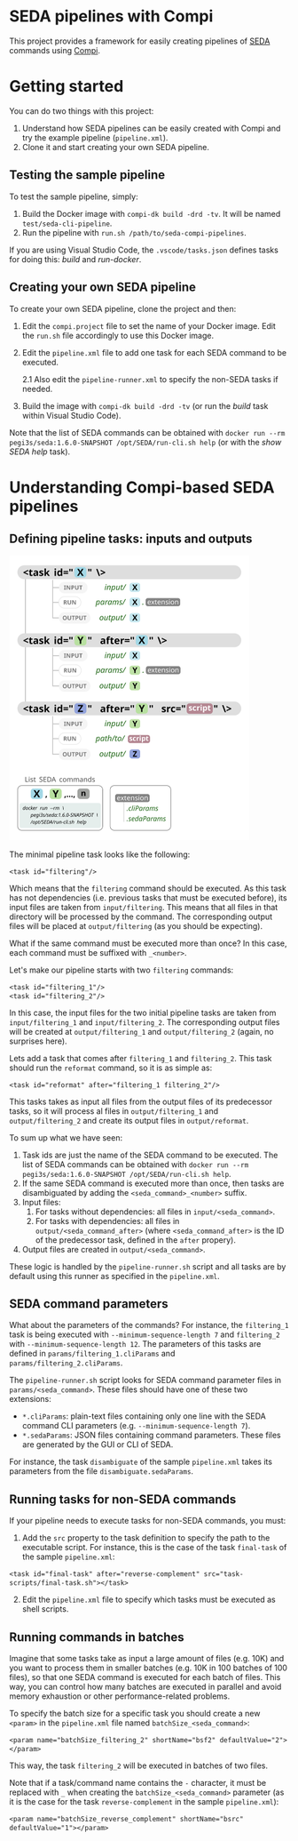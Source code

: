 # SEDA pipelines with Compi

This project provides a framework for easily creating pipelines of [SEDA](https://www.sing-group.org/seda/) commands using [Compi](https://www.sing-group.org/compi/).

# Getting started

You can do two things with this project:
1. Understand how SEDA pipelines can be easily created with Compi and try the example pipeline (`pipeline.xml`).
2. Clone it and start creating your own SEDA pipeline.

## Testing the sample pipeline

To test the sample pipeline, simply:

1. Build the Docker image with `compi-dk build -drd -tv`. It will be named `test/seda-cli-pipeline`.
2. Run the pipeline with `run.sh /path/to/seda-compi-pipelines`.

If you are using Visual Studio Code, the `.vscode/tasks.json` defines tasks for doing this: *build* and *run-docker*.

## Creating your own SEDA pipeline

To create your own SEDA pipeline, clone the project and then:

1. Edit the `compi.project` file to set the name of your Docker image. Edit the `run.sh` file accordingly to use this Docker image.

2. Edit the `pipeline.xml` file to add one task for each SEDA command to be executed.

    2.1 Also edit the `pipeline-runner.xml` to specify the non-SEDA tasks if needed.

3. Build the image with `compi-dk build -drd -tv` (or run the *build* task within Visual Studio Code).

Note that the list of SEDA commands can be obtained with `docker run --rm pegi3s/seda:1.6.0-SNAPSHOT /opt/SEDA/run-cli.sh help` (or with the *show SEDA help* task).

# Understanding Compi-based SEDA pipelines

## Defining pipeline tasks: inputs and outputs

<img src="./docs/compi_seda.png" alt="seda-cheatsheet" style="zoom:50%;" />



The minimal pipeline task looks like the following:

```
<task id="filtering"/>
```

Which means that the `filtering` command should be executed. As this task has not dependencies (i.e. previous tasks that must be executed before), its input files are taken from `input/filtering`. This means that all files in that directory will be processed by the command. The corresponding output files will be placed at `output/filtering` (as you should be expecting).

What if the same command must be executed more than once? In this case, each command must be suffixed with `_<number>`. 

Let's make our pipeline starts with two `filtering` commands:
```
<task id="filtering_1"/>
<task id="filtering_2"/>
```

In this case, the input files for the two initial pipeline tasks are taken from  `input/filtering_1` and  `input/filtering_2`. The corresponding output files will be created at `output/filtering_1` and `output/filtering_2` (again, no surprises here).

Lets add a task that comes after `filtering_1` and `filtering_2`. This task should run the `reformat` command, so it is as simple as:
```
<task id="reformat" after="filtering_1 filtering_2"/>
```

This tasks takes as input all files from the output files of its predecessor tasks, so it will process al files in `output/filtering_1` and `output/filtering_2` and create its output files in `output/reformat`.

To sum up what we have seen:

1. Task ids are just the name of the SEDA command to be executed. The list of SEDA commands can be obtained with `docker run --rm pegi3s/seda:1.6.0-SNAPSHOT /opt/SEDA/run-cli.sh help`.
2. If the same SEDA command is executed more than once, then tasks are disambiguated by adding the `<seda_command>_<number>` suffix.
3. Input files:
   1. For tasks without dependencies: all files in `input/<seda_command>`.
   2. For tasks with dependencies: all files in `output/<seda_command_after>` (where `<seda_command_after>` is the ID of the predecessor task, defined in the `after` propery).
4. Output files are created in `output/<seda_command>`.

These logic is handled by the `pipeline-runner.sh` script and all tasks are by default using this runner as specified in the `pipeline.xml`.

## SEDA command parameters

What about the parameters of the commands? For instance, the `filtering_1` task is being executed with `--minimum-sequence-length 7` and `filtering_2` with `--minimum-sequence-length 12`. The parameters of this tasks are defined in `params/filtering_1.cliParams` and `params/filtering_2.cliParams`.

The `pipeline-runner.sh` script looks for SEDA command parameter files in `params/<seda_command>`. These files should have one of these two extensions:

- `*.cliParams`: plain-text files containing only one line with the SEDA command CLI parameters (e.g. `--minimum-sequence-length 7`).
- `*.sedaParams`: JSON files containing command parameters. These files are generated by the GUI or CLI of SEDA.

For instance, the task `disambiguate` of the sample `pipeline.xml` takes its parameters from the file `disambiguate.sedaParams`.

## Running tasks for non-SEDA commands

If your pipeline needs to execute tasks for non-SEDA commands, you must:

1. Add the `src` property to the task definition to specify the path to the executable script. For instance, this is the case of the task `final-task` of the sample `pipeline.xml`:

```
<task id="final-task" after="reverse-complement" src="task-scripts/final-task.sh"></task>
```

2. Edit the `pipeline.xml` file to specify which tasks must be executed as shell scripts.

## Running commands in batches

Imagine that some tasks take as input a large amount of files (e.g. 10K) and you want to process them in smaller batches (e.g. 10K in 100 batches of 100 files), so that one SEDA command is executed for each batch of files. This way, you can control how many batches are executed in parallel and avoid memory exhaustion or other performance-related problems.

To specify the batch size for a specific task you should create a new `<param>` in the `pipeline.xml` file named `batchSize_<seda_command>`:
```
<param name="batchSize_filtering_2" shortName="bsf2" defaultValue="2"></param>
```

This way, the task `filtering_2` will be executed in batches of two files.

Note that if a task/command name contains the `-` character, it must be replaced with `_` when creating the `batchSize_<seda_command>` parameter (as it is the case for the task `reverse-complement` in the sample `pipeline.xml`):
```
<param name="batchSize_reverse_complement" shortName="bsrc" defaultValue="1"></param>
```
